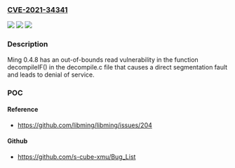 ### [CVE-2021-34341](https://cve.mitre.org/cgi-bin/cvename.cgi?name=CVE-2021-34341)
![](https://img.shields.io/static/v1?label=Product&message=ming&color=blue)
![](https://img.shields.io/static/v1?label=Version&message=n%2Fa&color=blue)
![](https://img.shields.io/static/v1?label=Vulnerability&message=CWE-125&color=brighgreen)

### Description

Ming 0.4.8 has an out-of-bounds read vulnerability in the function decompileIF() in the decompile.c file that causes a direct segmentation fault and leads to denial of service.

### POC

#### Reference
- https://github.com/libming/libming/issues/204

#### Github
- https://github.com/s-cube-xmu/Bug_List

